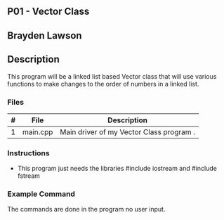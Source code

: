 ## P01 - Vector Class
## Brayden Lawson
## Description 

This program will be a linked list based Vector class that will use various functions
to make changes to the order of numbers in a linked list.

### Files

|   #   | File     | Description                      |
| :---: | -------- | -------------------------------- |
|   1   | main.cpp | Main driver of my Vector Class program . |


### Instructions

- This program just needs the libraries #include iostream and
#include fstream

### Example Command

The commands are done in the program no user input.

